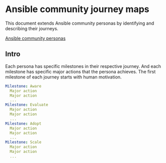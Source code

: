 # Ansible community journey maps

This document extends Ansible community personas by identifying and describing their journeys.

[Ansible community personas](personas.md)

## Intro

Each persona has specific milestones in their respective journey.
And each milestone has specific major actions that the persona achieves.
The first milestone of each journey starts with human motivation.

```yaml
Milestone: Aware
  Major action
  Major action
  ...
Milestone: Evaluate
  Major action
  Major action
  ...
Milestone: Adopt
  Major action
  Major action
  ...
Milestone: Scale
  Major action
  Major action
  ...
```